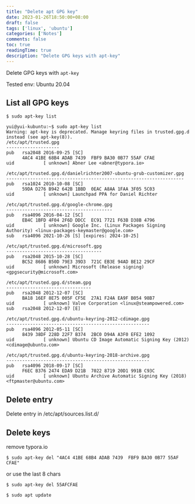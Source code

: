 ```yaml
---
title: "Delete apt GPG key"
date: 2023-01-26T18:50:00+08:00
draft: false
tags: ['linux', 'ubuntu']
categories: ['Notes']
comments: false
toc: true
readingTime: true
description: "Delete GPG keys with apt-key"
---
```

Delete GPG keys with `apt-key`

Tested env: Ubuntu 20.04

<!--more-->

## List all GPG keys

` $ sudo apt-key list `

```
yui@yui-kubuntu:~$ sudo apt-key list
Warning: apt-key is deprecated. Manage keyring files in trusted.gpg.d instead (see apt-key(8)).
/etc/apt/trusted.gpg
--------------------
pub   rsa2048 2016-09-25 [SC]
      4AC4 41BE 68B4 ADAB 7439  FBF9 BA30 0B77 55AF CFAE
uid           [ unknown] Abner Lee <abner@typora.io>

/etc/apt/trusted.gpg.d/danielrichter2007-ubuntu-grub-customizer.gpg
-------------------------------------------------------------------
pub   rsa1024 2010-10-08 [SC]
      59DA D276 B942 642B 1BBD  0EAC A8AA 1FAA 3F05 5C03
uid           [ unknown] Launchpad PPA for Daniel Richter

/etc/apt/trusted.gpg.d/google-chrome.gpg
----------------------------------------
pub   rsa4096 2016-04-12 [SC]
      EB4C 1BFD 4F04 2F6D DDCC  EC91 7721 F63B D38B 4796
uid           [ unknown] Google Inc. (Linux Packages Signing Authority) <linux-packages-keymaster@google.com>
sub   rsa4096 2021-10-26 [S] [expires: 2024-10-25]

/etc/apt/trusted.gpg.d/microsoft.gpg
------------------------------------
pub   rsa2048 2015-10-28 [SC]
      BC52 8686 B50D 79E3 39D3  721C EB3E 94AD BE12 29CF
uid           [ unknown] Microsoft (Release signing) <gpgsecurity@microsoft.com>

/etc/apt/trusted.gpg.d/steam.gpg
--------------------------------
pub   rsa2048 2012-12-07 [SC]
      BA18 16EF 8E75 005F CF5E  27A1 F24A EA9F B054 98B7
uid           [ unknown] Valve Corporation <linux@steampowered.com>
sub   rsa2048 2012-12-07 [E]

/etc/apt/trusted.gpg.d/ubuntu-keyring-2012-cdimage.gpg
------------------------------------------------------
pub   rsa4096 2012-05-11 [SC]
      8439 38DF 228D 22F7 B374  2BC0 D94A A3F0 EFE2 1092
uid           [ unknown] Ubuntu CD Image Automatic Signing Key (2012) <cdimage@ubuntu.com>

/etc/apt/trusted.gpg.d/ubuntu-keyring-2018-archive.gpg
------------------------------------------------------
pub   rsa4096 2018-09-17 [SC]
      F6EC B376 2474 EDA9 D21B  7022 8719 20D1 991B C93C
uid           [ unknown] Ubuntu Archive Automatic Signing Key (2018) <ftpmaster@ubuntu.com>

```

## Delete entry

Delete entry in /etc/apt/sources.list.d/

## Delete keys

remove typora.io

`$ sudo apt-key del "4AC4 41BE 68B4 ADAB 7439  FBF9 BA30 0B77 55AF CFAE"`

or use the last 8 chars

`$ sudo apt-key del 55AFCFAE`



`$ sudo apt update`